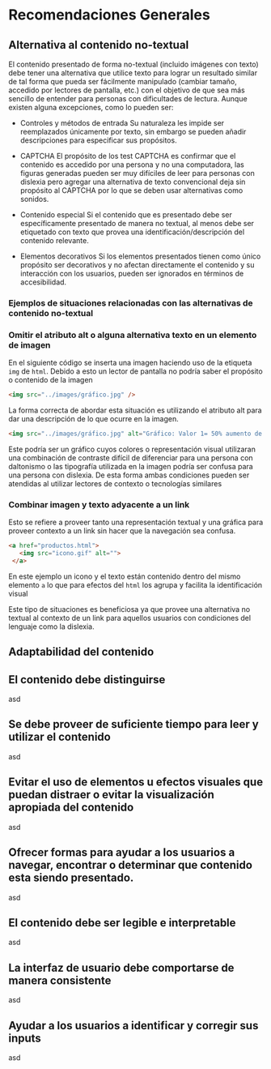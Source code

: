 # Recomendaciones Generales

## Alternativa al contenido no-textual

El contenido presentado de forma no-textual (incluido imágenes con texto) debe tener una alternativa que utilice texto para lograr un resultado similar de tal forma que pueda ser fácilmente manipulado (cambiar tamaño, accedido por lectores de pantalla, etc.) con el objetivo de que sea más sencillo de entender para personas con dificultades de lectura. Aunque existen alguna excepciones, como lo pueden ser: 

 * Controles y métodos de entrada
 Su naturaleza les impide ser reemplazados únicamente por texto, sin embargo se pueden añadir descripciones para especificar sus propósitos.

* CAPTCHA 
El propósito de los test CAPTCHA es confirmar que el contenido es accedido por una persona y no una computadora, las figuras generadas pueden ser muy difíciles de leer para personas con dislexia pero agregar una alternativa de texto convencional deja sin propósito al CAPTCHA por lo que se deben usar alternativas como sonidos.

* Contenido especial 
Si el contenido que es presentado debe ser específicamente presentado de manera no textual, al menos debe ser etiquetado con texto que provea una identificación/descripción del contenido relevante.

* Elementos decorativos
Si los elementos presentados tienen como único propósito ser decorativos y no afectan directamente el contenido y su interacción con los usuarios, pueden ser ignorados en términos de accesibilidad. 

### Ejemplos de situaciones relacionadas con las alternativas de contenido no-textual

### Omitir el atributo alt o alguna alternativa texto en un elemento de imagen

En el siguiente código se inserta una imagen haciendo uso de la etiqueta `img` de `html`. Debido a esto un lector de pantalla no podría saber el propósito o contenido de la imagen

``` html
<img src="../images/gráfico.jpg" />
```

La forma correcta de abordar esta situación es utilizando el atributo alt para dar una descripción de lo que ocurre en la imagen.

``` html
<img src="../images/gráfico.jpg" alt="Gráfico: Valor 1= 50% aumento de nacimiento de osos panda, Valor 2= 50% perdida de terrenos de bambú " />
```
Este podría ser un gráfico cuyos colores o representación visual utilizaran una combinación de contraste difícil de diferenciar para una persona con daltonismo o las tipografía utilizada en la imagen podría ser confusa para una persona con dislexia. De esta forma ambas condiciones pueden ser atendidas al utilizar lectores de contexto o tecnologías similares

### Combinar imagen y texto adyacente a un link

Esto se refiere a proveer tanto una representación textual y una gráfica para proveer contexto a un link sin hacer que la navegación sea confusa.

``` html
<a href="productos.html">
   <img src="icono.gif" alt="">
 </a>  
```

En este ejemplo un icono y el texto están contenido dentro del mismo elemento `a` lo que para efectos del `html` los agrupa y facilita la identificación visual

Este tipo de situaciones es beneficiosa ya que provee una alternativa no textual al contexto de un link para aquellos usuarios con condiciones del lenguaje como la dislexia.


## Adaptabilidad del contenido



## El contenido debe distinguirse
asd
## Se debe proveer de suficiente tiempo para leer y utilizar el contenido
asd
## Evitar el uso de elementos u efectos visuales que puedan distraer o evitar la visualización apropiada del contenido
asd
## Ofrecer formas para ayudar a los usuarios a navegar, encontrar o determinar que contenido esta siendo presentado. 
asd

## El contenido debe ser legible e interpretable
asd
## La interfaz de usuario debe comportarse de manera consistente
asd
## Ayudar a los usuarios a identificar y corregir sus inputs

asd